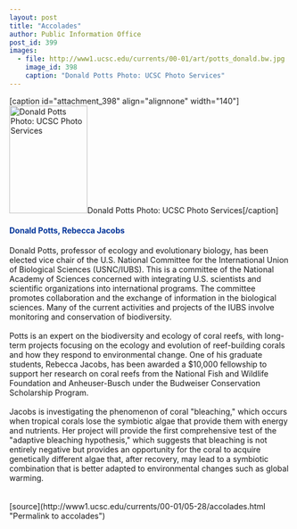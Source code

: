 ```yaml
---
layout: post
title: "Accolades"
author: Public Information Office
post_id: 399
images:
  - file: http://www1.ucsc.edu/currents/00-01/art/potts_donald.bw.jpg
    image_id: 398
    caption: "Donald Potts Photo: UCSC Photo Services"
---
```


[caption id="attachment_398" align="alignnone" width="140"]<a href="http://localhost/mysite/wp-content/uploads/2001/05/potts_donald.bw.jpg"><img class="size-full wp-image-398" src="http://localhost/mysite/wp-content/uploads/2001/05/potts_donald.bw.jpg" alt="Donald Potts Photo: UCSC Photo Services" width="140" height="193" /></a>Donald Potts Photo: UCSC Photo Services[/caption]
<h4>
  <font color="#003399"><b>Donald Potts, Rebecca Jacobs</b></font>
</h4>Donald Potts, professor of ecology and evolutionary biology, has been elected vice chair of the U.S. National Committee for the International Union of Biological Sciences (USNC/IUBS). This is a committee of the National Academy of Sciences concerned with integrating U.S. scientists and scientific organizations into international programs. The committee promotes collaboration and the exchange of information in the biological sciences. Many of the current activities and projects of the IUBS involve monitoring and conservation of biodiversity.<br>
<br>
Potts is an expert on the biodiversity and ecology of coral reefs, with long-term projects focusing on the ecology and evolution of reef-building corals and how they respond to environmental change. One of his graduate students, Rebecca Jacobs, has been awarded a $10,000 fellowship to support her research on coral reefs from the National Fish and Wildlife Foundation and Anheuser-Busch under the Budweiser Conservation Scholarship Program.<br>
<br>
Jacobs is investigating the phenomenon of coral "bleaching," which occurs when tropical corals lose the symbiotic algae that provide them with energy and nutrients. Her project will provide the first comprehensive test of the "adaptive bleaching hypothesis," which suggests that bleaching is not entirely negative but provides an opportunity for the coral to acquire genetically different algae that, after recovery, may lead to a symbiotic combination that is better adapted to environmental changes such as global warming.<br>
<br>
<br>
[source](http://www1.ucsc.edu/currents/00-01/05-28/accolades.html "Permalink to accolades")
